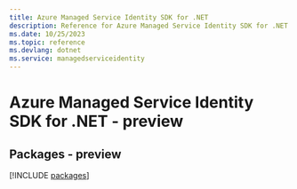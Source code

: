 ```yaml
---
title: Azure Managed Service Identity SDK for .NET
description: Reference for Azure Managed Service Identity SDK for .NET
ms.date: 10/25/2023
ms.topic: reference
ms.devlang: dotnet
ms.service: managedserviceidentity
---
```

# Azure Managed Service Identity SDK for .NET - preview
## Packages - preview
[!INCLUDE [packages](managed-service-identity-index.md)]